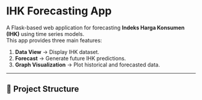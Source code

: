# IHK Forecasting App

A Flask-based web application for forecasting **Indeks Harga Konsumen (IHK)** using time series models.  
This app provides three main features:
1. **Data View** → Display IHK dataset.
2. **Forecast** → Generate future IHK predictions.
3. **Graph Visualization** → Plot historical and forecasted data.

---

## 📂 Project Structure
